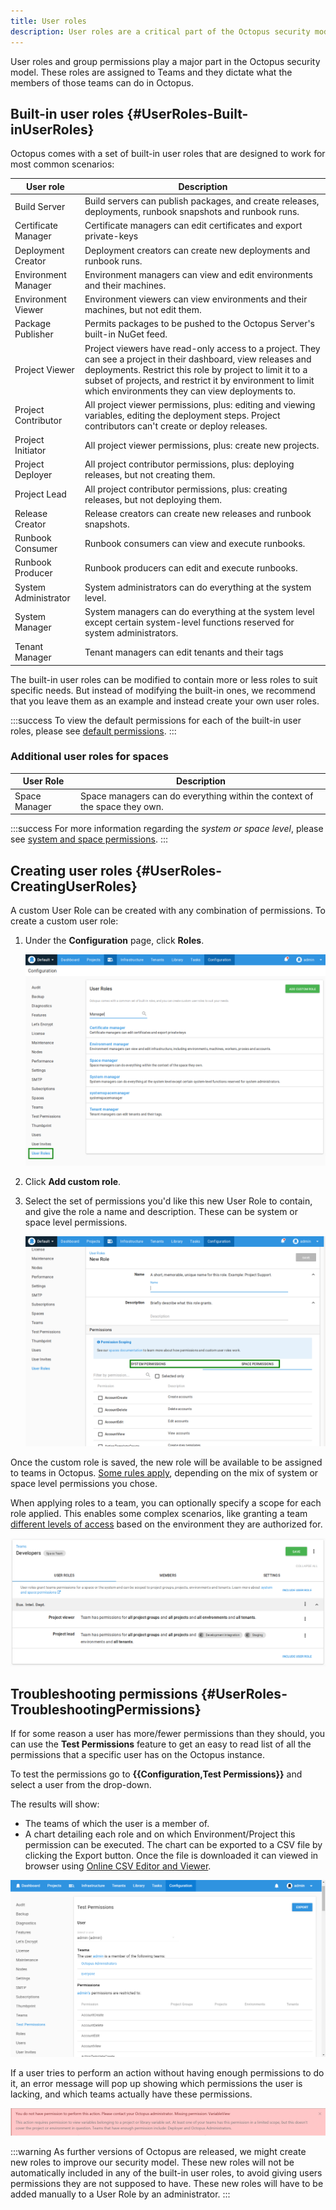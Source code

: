 ```yaml
---
title: User roles
description: User roles are a critical part of the Octopus security model whereby they are assigned to Teams and they dictate what the members of those teams can do in Octopus.
---
```


User roles and group permissions play a major part in the Octopus security model. These roles are assigned to Teams and they dictate what the members of those teams can do in Octopus.

## Built-in user roles {#UserRoles-Built-inUserRoles}

Octopus comes with a set of built-in user roles that are designed to work for most common scenarios:

| User role            | Description                              |
| -------------------- | ---------------------------------------- |
| Build Server         | Build servers can publish packages, and create releases, deployments, runbook snapshots and runbook runs. |
| Certificate Manager  | Certificate managers can edit certificates and export private-keys |
| Deployment Creator   | Deployment creators can create new deployments and runbook runs. |
| Environment Manager  | Environment managers can view and edit environments and their machines. |
| Environment Viewer   | Environment viewers can view environments and their machines, but not edit them. |
| Package Publisher    | Permits packages to be pushed to the Octopus Server's built-in NuGet feed. |
| Project Viewer       | Project viewers have read-only access to a project. They can see a project in their dashboard, view releases and deployments. Restrict this role by project to limit it to a subset of projects, and restrict it by environment to limit which environments they can view deployments to. |
| Project Contributor  | All project viewer permissions, plus: editing and viewing variables, editing the deployment steps. Project contributors can't create or deploy releases. |
| Project Initiator    | All project viewer permissions, plus: create new projects. |
| Project Deployer     | All project contributor permissions, plus: deploying releases, but not creating them. |
| Project Lead         | All project contributor permissions, plus: creating releases, but not deploying them. |
| Release Creator      | Release creators can create new releases and runbook snapshots. |
| Runbook Consumer     | Runbook consumers can view and execute runbooks. |
| Runbook Producer     | Runbook producers can edit and execute runbooks. |
| System Administrator | System administrators can do everything at the system level.  |
| System Manager       | System managers can do everything at the system level except certain system-level functions reserved for system administrators. |
| Tenant Manager       | Tenant managers can edit tenants and their tags |

The built-in user roles can be modified to contain more or less roles to suit specific needs. But instead of modifying the built-in ones, we recommend that you leave them as an example and instead create your own user roles.

:::success
To view the default permissions for each of the built-in user roles, please see [default permissions](/docs/security/users-and-teams/default-permissions.md).
:::

### Additional user roles for spaces


| User Role            | Description                              |
| -------------------- | ---------------------------------------- |
| Space Manager        | Space managers can do everything within the context of the space they own. |

:::success
For more information regarding the _system or space level_, please see [system and space permissions](/docs/security/users-and-teams/system-and-space-permissions.md).
:::

## Creating user roles {#UserRoles-CreatingUserRoles}

A custom User Role can be created with any combination of permissions. To create a custom user role:

1. Under the **Configuration** page, click **Roles**.

   ![](images/roles-link.png "width=500")

2. Click **Add custom role**.

3. Select the set of permissions you'd like this new User Role to contain, and give the role a name and description. These can be system or space level permissions.

   ![](images/select-permissions.png "width=500")

Once the custom role is saved, the new role will be available to be assigned to teams in Octopus. [Some rules apply](/docs/security/users-and-teams/system-and-space-permissions.md#SystemAndSpacePermissions-RulesOfTheRoad), depending on the mix of system or space level permissions you chose.

When applying roles to a team, you can optionally specify a scope for each role applied. This enables some complex scenarios, like granting a team [different levels of access](/docs/security/users-and-teams/creating-teams-for-a-user-with-mixed-environment-privileges.md) based on the environment they are authorized for.

![](images/define-scope-for-user-role.png "width=500")

## Troubleshooting permissions {#UserRoles-TroubleshootingPermissions}

If for some reason a user has more/fewer permissions than they should, you can use the **Test Permissions** feature to get an easy to read list of all the permissions that a specific user has on the Octopus instance.

To test the permissions go to **{{Configuration,Test Permissions}}** and select a user from the drop-down.

The results will show:

- The teams of which the user is a member of.
- A chart detailing each role and on which Environment/Project this permission can be executed. The chart can be exported to a CSV file by clicking the Export button. Once the file is downloaded it can viewed in browser using [Online CSV Editor and Viewer](http://www.convertcsv.com/csv-viewer-editor.htm).

![](images/test-permissions.png "width=500")

If a user tries to perform an action without having enough permissions to do it, an error message will pop up showing which permissions the user is lacking, and which teams actually have these permissions.

![](images/no-permissions.png "width=500")

:::warning
As further versions of Octopus are released, we might create new roles to improve our security model. These new roles will not be automatically included in any of the built-in user roles, to avoid giving users permissions they are not supposed to have. These new roles will have to be added manually to a User Role by an administrator.
:::

